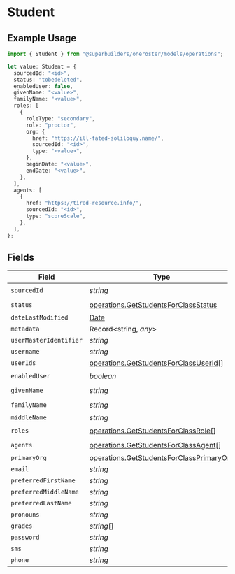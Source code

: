 # Student

## Example Usage

```typescript
import { Student } from "@superbuilders/oneroster/models/operations";

let value: Student = {
  sourcedId: "<id>",
  status: "tobedeleted",
  enabledUser: false,
  givenName: "<value>",
  familyName: "<value>",
  roles: [
    {
      roleType: "secondary",
      role: "proctor",
      org: {
        href: "https://ill-fated-soliloquy.name/",
        sourcedId: "<id>",
        type: "<value>",
      },
      beginDate: "<value>",
      endDate: "<value>",
    },
  ],
  agents: [
    {
      href: "https://tired-resource.info/",
      sourcedId: "<id>",
      type: "scoreScale",
    },
  ],
};
```

## Fields

| Field                                                                                                | Type                                                                                                 | Required                                                                                             | Description                                                                                          |
| ---------------------------------------------------------------------------------------------------- | ---------------------------------------------------------------------------------------------------- | ---------------------------------------------------------------------------------------------------- | ---------------------------------------------------------------------------------------------------- |
| `sourcedId`                                                                                          | *string*                                                                                             | :heavy_check_mark:                                                                                   | N/A                                                                                                  |
| `status`                                                                                             | [operations.GetStudentsForClassStatus](../../models/operations/getstudentsforclassstatus.md)         | :heavy_check_mark:                                                                                   | N/A                                                                                                  |
| `dateLastModified`                                                                                   | [Date](https://developer.mozilla.org/en-US/docs/Web/JavaScript/Reference/Global_Objects/Date)        | :heavy_minus_sign:                                                                                   | N/A                                                                                                  |
| `metadata`                                                                                           | Record<string, *any*>                                                                                | :heavy_minus_sign:                                                                                   | N/A                                                                                                  |
| `userMasterIdentifier`                                                                               | *string*                                                                                             | :heavy_minus_sign:                                                                                   | N/A                                                                                                  |
| `username`                                                                                           | *string*                                                                                             | :heavy_minus_sign:                                                                                   | N/A                                                                                                  |
| `userIds`                                                                                            | [operations.GetStudentsForClassUserId](../../models/operations/getstudentsforclassuserid.md)[]       | :heavy_minus_sign:                                                                                   | N/A                                                                                                  |
| `enabledUser`                                                                                        | *boolean*                                                                                            | :heavy_check_mark:                                                                                   | N/A                                                                                                  |
| `givenName`                                                                                          | *string*                                                                                             | :heavy_check_mark:                                                                                   | N/A                                                                                                  |
| `familyName`                                                                                         | *string*                                                                                             | :heavy_check_mark:                                                                                   | N/A                                                                                                  |
| `middleName`                                                                                         | *string*                                                                                             | :heavy_minus_sign:                                                                                   | N/A                                                                                                  |
| `roles`                                                                                              | [operations.GetStudentsForClassRole](../../models/operations/getstudentsforclassrole.md)[]           | :heavy_check_mark:                                                                                   | N/A                                                                                                  |
| `agents`                                                                                             | [operations.GetStudentsForClassAgent](../../models/operations/getstudentsforclassagent.md)[]         | :heavy_check_mark:                                                                                   | N/A                                                                                                  |
| `primaryOrg`                                                                                         | [operations.GetStudentsForClassPrimaryOrg](../../models/operations/getstudentsforclassprimaryorg.md) | :heavy_minus_sign:                                                                                   | N/A                                                                                                  |
| `email`                                                                                              | *string*                                                                                             | :heavy_minus_sign:                                                                                   | N/A                                                                                                  |
| `preferredFirstName`                                                                                 | *string*                                                                                             | :heavy_minus_sign:                                                                                   | N/A                                                                                                  |
| `preferredMiddleName`                                                                                | *string*                                                                                             | :heavy_minus_sign:                                                                                   | N/A                                                                                                  |
| `preferredLastName`                                                                                  | *string*                                                                                             | :heavy_minus_sign:                                                                                   | N/A                                                                                                  |
| `pronouns`                                                                                           | *string*                                                                                             | :heavy_minus_sign:                                                                                   | N/A                                                                                                  |
| `grades`                                                                                             | *string*[]                                                                                           | :heavy_minus_sign:                                                                                   | N/A                                                                                                  |
| `password`                                                                                           | *string*                                                                                             | :heavy_minus_sign:                                                                                   | N/A                                                                                                  |
| `sms`                                                                                                | *string*                                                                                             | :heavy_minus_sign:                                                                                   | N/A                                                                                                  |
| `phone`                                                                                              | *string*                                                                                             | :heavy_minus_sign:                                                                                   | N/A                                                                                                  |